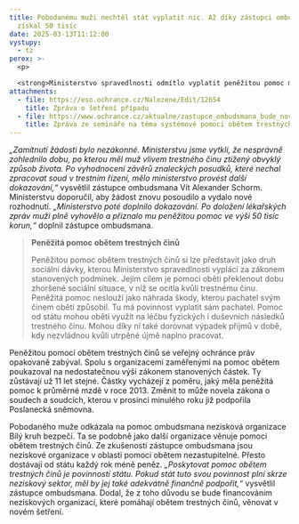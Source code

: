 ```yaml
---
title: Pobodanému muži nechtěl stát vyplatit nic. Až díky zástupci ombudsmana
  získal 50 tisíc
date: 2025-03-13T11:12:00
vystupy:
  - tz
perex: >-
  <p>

  <strong>Ministerstvo spravedlnosti odmítlo vyplatit peněžitou pomoc muži, který se stal obětí násilného trestného činu. Muž utrpěl těžké zranění poté, co ho cizí žena, kterou týž den náhodně poznal, úmyslně bodla do zad kuchyňským nožem. Vyžádalo si to převoz do nemocnice a okamžitou operaci. Soud ženu odsoudil pro zvlášť závažný zločin těžkého ublížení na zdraví a poslal ji za mříže. Muž se poté obrátil na Ministerstvo spravedlnosti s&nbsp;žádostí o peněžitou pomoc obětem trestných činů. To jeho žádost zamítlo. Dovodilo ze znaleckého posudku zpracovaného v&nbsp;trestním řízení, že muži nebyla způsobena těžká újma na zdraví ani mu nebylo ublíženo na zdraví. Ministerstvo muži vyhovělo až poté, co se obrátil na zástupce ombudsmana.&nbsp;</strong></p>
attachments:
  - file: https://eso.ochrance.cz/Nalezene/Edit/12654
    title: Zpráva o šetření případu
  - file: https://www.ochrance.cz/aktualne/zastupce_ombudsmana_bude_nove_setrit_dotacni_politiku_statu_v_oblasti_pomoci_obetem_trestnych_cinu-_zamer_oznamil_na_pude_poslanecke_snemovny/
    title: Zpráva ze semináře na téma systémové pomoci obětem trestných činů
---
```

<p>
<i>„Zamítnutí žádosti bylo nezákonné. Ministerstvu jsme vytkli, že nesprávně zohlednilo dobu, po kterou měl muž vlivem trestného činu ztížený obvyklý způsob života. Po vyhodnocení závěrů znaleckých posudků, které nechal zpracovat soud v&nbsp;trestním řízení, mělo ministerstvo provést další dokazování,“</i> vysvětlil zástupce ombudsmana Vít Alexander Schorm. Ministerstvu doporučil, aby žádost znovu posoudilo a vydalo nové rozhodnutí. 
<i>„Ministerstvo poté doplnilo dokazování. Po doložení lékařských zpráv muži plně vyhovělo a přiznalo mu peněžitou pomoc ve výši 50 tisíc korun,“</i> doplnil zástupce ombudsmana.</p>
<blockquote>
<p>
<strong>Peněžitá pomoc obětem trestných činů</strong></p>
<p>Peněžitou pomoc obětem trestných činů si lze představit jako druh sociální dávky, kterou Ministerstvo spravedlnosti vyplácí za zákonem stanovených podmínek. Jejím cílem je pomoci oběti překlenout dobu zhoršené sociální situace, v&nbsp;níž se ocitla kvůli trestnému činu. Peněžitá pomoc neslouží jako náhrada škody, kterou pachatel svým činem oběti způsobil. Tu má povinnost vyplatit sám pachatel. Pomoc od státu mohou oběti využít na léčbu fyzických i duševních následků trestného činu. Mohou díky ní také dorovnat výpadek příjmů v době, kdy nezvládnou kvůli utrpěné újmě naplno pracovat.</p></blockquote>
<p>Peněžitou pomocí obětem trestných činů se veřejný ochránce práv opakovaně zabýval. Spolu s&nbsp;organizacemi zaměřenými na pomoc obětem poukazoval na nedostatečnou výši zákonem stanovených částek. Ty zůstávají už 11 let stejné. Částky vycházejí z&nbsp;poměru, jaký měla peněžitá pomoc k&nbsp;průměrné mzdě v&nbsp;roce 2013. Změnit to může novela zákona o soudech a soudcích, kterou v&nbsp;prosinci minulého roku již podpořila Poslanecká sněmovna.</p>
<p>Pobodaného muže odkázala na pomoc ombudsmana nezisková organizace Bílý kruh bezpečí. Ta se podobně jako další organizace věnuje pomoci obětem trestných činů. Ze zkušeností zástupce ombudsmana jsou neziskové organizace v&nbsp;oblasti pomoci obětem nezastupitelné. Přesto dostávají od státu každý rok méně peněz. 
<i>„Poskytovat pomoc obětem trestných činů je povinností státu. Pokud stát tuto svou povinnost plní skrze neziskový sektor, měl by jej také adekvátně finančně podpořit,“&nbsp;</i>vysvětlil zástupce ombudsmana. Dodal, že z&nbsp;toho důvodu se bude financováním neziskových organizací, které pomáhají obětem trestných činů, věnovat v novém šetření.</p>
